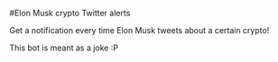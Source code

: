 #Elon Musk crypto Twitter alerts

Get a notification every time Elon Musk tweets about a certain crypto!

This bot is meant as a joke :P